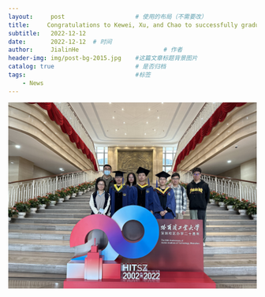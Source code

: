 ```yaml
---
layout:     post   				    # 使用的布局（不需要改）
title:     Congratulations to Kewei, Xu, and Chao to successfully graduate.	# 标题 
subtitle:   2022-12-12
date:       2022-12-12	# 时间
author:     JialinHe						# 作者
header-img: img/post-bg-2015.jpg 	#这篇文章标题背景图片
catalog: true 						# 是否归档
tags:								#标签
    - News
---
```

<img src="/img/picsInURL/2022_12_12.jpg" alt="20221212">